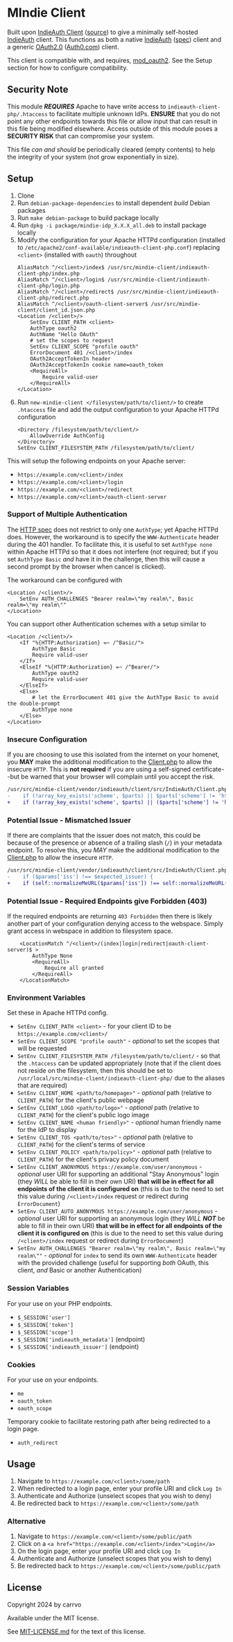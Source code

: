 # MIndie Client

Built upon [IndieAuth Client](indieauth-client-php/README.md) ([source](https://github.com/indieweb/indieauth-client-php)) to give a minimally self-hosted [IndieAuth](https://indieweb.org/IndieAuth) client. This functions as both a native [IndieAuth](https://indieauth.net/) ([spec](https://indieauth.spec.indieweb.org/)) client and a generic [OAuth2.0](https://www.oauth.com/) ([Auth0.com](https://auth0.com/docs)) client.

This client is compatible with, and requires, [mod_oauth2](https://github.com/OpenIDC/mod_oauth2). See the Setup section for how to configure compatibility.

## Security Note

This module ***REQUIRES*** Apache to have write access to `indieauth-client-php/.htaccess`
to facilitate multiple unknown IdPs. **ENSURE** that you do not point any other endpoints
towards this file or allow input that can result in this file being modified elsewhere.
Access outside of this module poses a **SECURITY RISK** that can compromise your system.

This file *can and should* be periodically cleared (empty contents) to help the
integrity of your system (not grow exponentially in size).

## Setup

1. Clone
1. Run `debian-package-dependencies` to install dependent *build* Debian packages
1. Run `make debian-package` to build package locally
1. Run `dpkg -i package/mindie-idp_X.X.X_all.deb` to install package locally
1. Modify the configuration for your Apache HTTPd configuration (installed to `/etc/apache2/conf-available/indieauth-client-php.conf`) replacing `<client>` (installed with `oauth`) throughout
    ```
    AliasMatch ^/<client>/index$ /usr/src/mindie-client/indieauth-client-php/index.php
    AliasMatch ^/<client>/login$ /usr/src/mindie-client/indieauth-client-php/login.php
    AliasMatch ^/<client>/redirect$ /usr/src/mindie-client/indieauth-client-php/redirect.php
    AliasMatch ^/<client>/oauth-client-server$ /usr/src/mindie-client/client_id.json.php
    <Location /<client>/>
	    SetEnv CLIENT_PATH <client>
	    AuthType oauth2
	    AuthName "Hello OAuth"
	    # set the scopes to request
	    SetEnv CLIENT_SCOPE "profile oauth"
	    ErrorDocument 401 /<client>/index
	    OAuth2AcceptTokenIn header
	    OAuth2AcceptTokenIn cookie name=oauth_token
	    <RequireAll>
		    Require valid-user
	    </RequireAll>
    </Location>
    ```
1. Run `new-mindie-client </filesystem/path/to/client/>` to create `.htaccess` file and add the output configuration to your Apache HTTPd configuration
    ```
    <Directory /filesystem/path/to/client/>
	    AllowOverride AuthConfig
    </Directory>
    SetEnv CLIENT_FILESYSTEM_PATH /filesystem/path/to/client/
    ```

This will setup the following endpoints on your Apache server:
- `https://example.com/<client>/index`
- `https://example.com/<client>/login`
- `https://example.com/<client>/redirect`
- `https://example.com/<client>/oauth-client-server`

### Support of Multiple Authentication

The [HTTP spec](https://datatracker.ietf.org/doc/html/rfc7235#section-4.1)
does not restrict to only one `AuthType`; yet Apache HTTPd does.
However, the workaround is to specify the `WWW-Authenticate` header during the 401 handler.
To facilitate this, it is useful to set `AuthType none` within Apache HTTPd so that it does not interfere
(not required; but if you set `AuthType Basic` *and* have it in the challenge,
then this will cause a second prompt by the browser when cancel is clicked).

The workaround can be configured with
```
<Location /<client>/>
    SetEnv AUTH_CHALLENGES "Bearer realm=\"my realm\", Basic realm=\"my realm\""
</Location>
```

You can support other Authentication schemes with a setup similar to
```
<Location /<client>/>
	<If "%{HTTP:Authorization} =~ /^Basic/">
		AuthType Basic
		Require valid-user
	</If>
	<ElseIf "%{HTTP:Authorization} =~ /^Bearer/">
		AuthType oauth2
		Require valid-user
	</ElseIf>
	<Else>
		# let the ErrorDocument 401 give the AuthType Basic to avoid the double-prompt
		AuthType none
	</Else>
</Location>
```

### Insecure Configuration

If you are choosing to use this isolated from the internet on your homenet, you **MAY** make the additional modification to the [Client.php](https://github.com/indieweb/indieauth-client-php/blob/main/src/IndieAuth/Client.php#L229) to allow the insecure `HTTP`. This is **not required** if you are using a self-signed certificate--but be warned that your browser will complain until you accept the risk.

```diff
/usr/src/mindie-client/vendor/indieauth/client/src/IndieAuth/Client.php:229
-    if (!array_key_exists('scheme', $parts) || $parts['scheme'] != 'https') {
+    if (!array_key_exists('scheme', $parts) || ($parts['scheme'] != 'https' && $parts['scheme'] != 'http')) {
```

### Potential Issue - Mismatched Issuer

If there are complaints that the issuer does not match, this could be because of the presence or absence of a trailing slash (`/`) in your metadata endpoint. To resolve this, you *MAY* make the additional modification to the [Client.php](https://github.com/indieweb/indieauth-client-php/blob/main/src/IndieAuth/Client.php#L534) to allow the insecure `HTTP`.

```diff
/usr/src/mindie-client/vendor/indieauth/client/src/IndieAuth/Client.php:534
-    if ($params['iss'] !== $expected_issuer) {
+    if (self::normalizeMeURL($params['iss']) !== self::normalizeMeURL($expected_issuer)) {
```

### Potential Issue - Required Endpoints give Forbidden (403)

If the required endpoints are returning `403 Forbidden` then there is likely another part of your configuration denying access to the webspace. Simply grant access in webspace in addition to filesystem space.

```
    <LocationMatch ^/<client>/(index|login|redirect|oauth-client-server)$ >
	    AuthType None
	    <RequireAll>
		    Require all granted
	    </RequireAll>
    </LocationMatch>
```

### Environment Variables

Set these in Apache HTTPd config.

- `SetEnv CLIENT_PATH <client>` - for your client ID to be `https://example.com/<client>/`
- `SetEnv CLIENT_SCOPE "profile oauth"` - *optional* to set the scopes that will be requested
- `SetEnv CLIENT_FILESYSTEM_PATH /filesystem/path/to/client/` - so that the `.htaccess` can be updated appropriately (note that if the client does not reside on the filesystem, then this should be set to `/usr/local/src/mindie-client/indieauth-client-php/` due to the aliases that are required)
- `SetEnv CLIENT_HOME <path/to/homepage>"` - *optional* path (relative to `CLIENT_PATH`) for the client's public webpage
- `SetEnv CLIENT_LOGO <path/to/logo>"` - *optional* path (relative to `CLIENT_PATH`) for the client's public logo image
- `SetEnv CLIENT_NAME <human friendly>"` - *optional* human friendly name for the IdP to display
- `SetEnv CLIENT_TOS <path/to/tos>"` - *optional* path (relative to `CLIENT_PATH`) for the client's terms of service
- `SetEnv CLIENT_POLICY <path/to/policy>"` - *optional* path (relative to `CLIENT_PATH`) for the client's privacy policy document
- `SetEnv CLIENT_ANONYMOUS https://example.com/user/anonymous` - *optional* user URI for supporting an additional "Stay Anonymous" login (they *WILL* be able to fill in their own URI) **that will be in effect for all endpoints of the client it is configured on** (this is due to the need to set this value during `/<client>/index` request or redirect during `ErrorDocument`)
- `SetEnv CLIENT_AUTO_ANONYMOUS https://example.com/user/anonymous` - *optional* user URI for supporting an anonymous login (they *WILL* ***NOT*** be able to fill in their own URI) **that will be in effect for all endpoints of the client it is configured on** (this is due to the need to set this value during `/<client>/index` request or redirect during `ErrorDocument`)
- `SetEnv AUTH_CHALLENGES "Bearer realm=\"my realm\", Basic realm=\"my realm\""` - *optional* for `index` to send its own `WWW-Authenticate` header with the provided challenge (useful for supporting *both* OAuth, this client, *and* Basic or another Authentication)

### Session Variables

For your use on your PHP endpoints.

- `$_SESSION['user']`
- `$_SESSION['token']`
- `$_SESSION['scope']`
- `$_SESSION['indieauth_metadata']` (endpoint)
- `$_SESSION['indieauth_issuer']` (endpoint)

### Cookies

For your use on your endpoints.

- `me`
- `oauth_token`
- `oauth_scope`

Temporary cookie to facilitate restoring path after being redirected to a login page.

- `auth_redirect`

## Usage

1. Navigate to `https://example.com/<client>/some/path`
1. When redirected to a login page, enter your profile URI and click `Log In`
1. Authenticate and Authorize (unselect scopes that you wish to deny)
1. Be redirected back to `https://example.com/<client>/some/path`

### Alternative

1. Navigate to `https://example.com/<client>/some/public/path`
1. Click on a `<a href="https://example.com/<client>/index">Login</a>`
1. On the login page, enter your profile URI and click `Log In`
1. Authenticate and Authorize (unselect scopes that you wish to deny)
1. Be redirected back to `https://example.com/<client>/some/public/path`

## License

Copyright 2024 by carrvo

Available under the MIT license.

See [MIT-LICENSE.md](MIT-LICENSE.md) for the text of this license.

